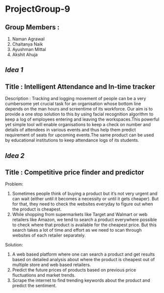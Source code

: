 # ProjectGroup-9
## Group Members :
1. Naman Agrawal
2. Chaitanya Naik
3. Ayushman Mittal
4. Akshit Ahuja
## *Idea 1*
## Title : Intelligent Attendance and In-time tracker
Description : Tracking and logging movement of people can be a very cumbersome yet crucial task for an organisation whose bottom line depends on the man hours and screentime of its workforce. Our aim is to provide a one stop solution to this by using facial recognition algorithm to keep a log of employees entering and leaving the workspaces.This powerful yet simple tool will enable organisations to keep a check on number and details of attendees in various events and thus help them predict requirement of seats for upcoming events.The same product can be used by educational institutions to keep attendance logs of its students.

## *Idea 2*
## Title : Competitive price finder and predictor

Problem: 

1. Sometimes people think of buying a product but it’s not very urgent and can wait (either until it becomes a necessity or until it gets cheaper). But for that, they need to check the websites everyday to figure out when the product is cheapest.
2. While shopping from supermarkets like Target and Walmart or web retailers like Amazon, we tend to search a product everywhere possible to check where that product is available for the cheapest price. But this search takes a lot of time and effort as we need to scan through websites of each retailer separately.

Solution: 

1. A web based platform where one can search a product and get results based on detailed analysis about where the product is cheapest out of multiple store and web based retailers.
2. Predict the future prices of products based on previous price fluctuations and market trends.
3. Scrape the internet to find trending keywords about the product and predict the sentiment.
